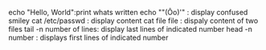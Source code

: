 echo "Hello, World":print whats written
echo "\"(Ôo)'" : display confused smiley
cat /etc/passwd : display content
cat file file : dispaly content of two files
tail -n number of lines: display last lines of indicated number
head -n number : displays first lines of indicated number
